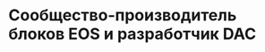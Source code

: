 Сообщество-**производитель блоков EOS** и **разработчик DAC**
==============================================================

<!--
[Посмотреть Видео](https://www.youtube.com/watch?v=PbQpAJOP6iA){: .btn.solid.light }
[Узнать больше]({% translate_link why-vote %}){: .btn.outline.light }
-->
